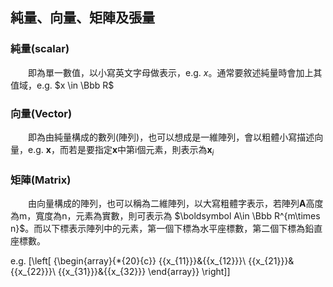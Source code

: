 ## 純量、向量、矩陣及張量
### 純量(scalar)
&emsp;&emsp;即為單一數值，以小寫英文字母做表示，e.g. $x$。通常要敘述純量時會加上其值域，e.g. $x \in \Bbb R$

### 向量(Vector)
&emsp;&emsp;即為由純量構成的數列(陣列)，也可以想成是一維陣列，會以粗體小寫描述向量，e.g. $\boldsymbol x$，而若是要指定$\boldsymbol x$中第i個元素，則表示為$\boldsymbol x_i$

### 矩陣(Matrix)
&emsp;&emsp;由向量構成的陣列，也可以稱為二維陣列，以大寫粗體字表示，若陣列$\boldsymbol A$高度為m，寬度為n，元素為實數，則可表示為 $\boldsymbol A\in \Bbb R^{m\times n}$。而以下標表示陣列中的元素，第一個下標為水平座標數，第二個下標為鉛直座標數。

e.g.
\[\left[ {\begin{array}{*{20}{c}}
{{x_{11}}}&{{x_{12}}}\\
{{x_{21}}}&{{x_{22}}}\\
{{x_{31}}}&{{x_{32}}}
\end{array}} \right]\]